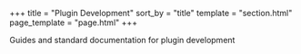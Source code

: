 +++
title = "Plugin Development"
sort_by = "title"
template = "section.html"
page_template = "page.html"
+++

Guides and standard documentation for plugin development

